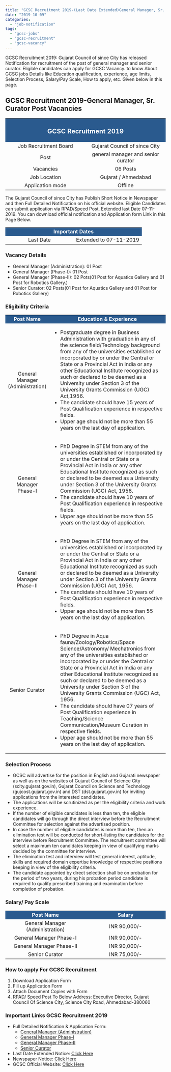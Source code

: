 ```yaml
---
title: "GCSC Recruitment 2019-(Last Date Extended)General Manager, Sr. Curator Post Vacancies"
date: "2019-10-09"
categories: 
  - "job-notification"
tags: 
  - "gcsc-jobs"
  - "gcsc-recruitment"
  - "gcsc-vacancy"
---
```


GCSC Recruitment 2019: Gujarat Council of since City has released Notification for recruitment of the post of general manager and senior curator. Eligible candidates can apply for GCSC Vacancy. to know About GCSC jobs Details like Education qualification, experience, age limits, Selection Process, Salary/Pay Scale, How to apply, etc. Given below in this page.

## GCSC Recruitment 2019-General Manager, Sr. Curator Post Vacancies

<table style="border-collapse: collapse; width: 100%;"><tbody><tr><td style="width: 50%; background-color: #2a5a8e;" colspan="2"><h3 style="text-align: center;"><span style="font-size: 15pt; color: #ffffff;">GCSC Recruitment 2019</span></h3></td></tr><tr><td style="width: 50%; text-align: center;"><span style="font-size: 12pt;">Job Recruitment Board</span></td><td style="width: 50%; text-align: center;"><span style="font-size: 12pt;">Gujarat Council of since City</span></td></tr><tr><td style="width: 50%; text-align: center;"><span style="font-size: 12pt;">Post</span></td><td style="width: 50%; text-align: center;"><span style="font-size: 12pt;">general manager and senior curator</span></td></tr><tr><td style="width: 50%; text-align: center;"><span style="font-size: 12pt;">Vacancies</span></td><td style="width: 50%; text-align: center;"><span style="font-size: 12pt;">06 Posts</span></td></tr><tr><td style="width: 50%; text-align: center;"><span style="font-size: 12pt;">Job Location</span></td><td style="width: 50%; text-align: center;"><span style="font-size: 12pt;">Gujarat / Ahmedabad</span></td></tr><tr><td style="width: 50%; text-align: center;"><span style="font-size: 12pt;">Application mode</span></td><td style="width: 50%; text-align: center;"><span style="font-size: 12pt;">Offline</span></td></tr></tbody></table>

The Gujarat Council of since City has Publish Short Notice in Newspaper and then Full Detailed Notification on his official website. Eligible Candidates can submit application via RPAD/Speed Post. Extended last Date 07-11-2019. You can download official notification and Application form Link in this Page Below.

<table style="border-collapse: collapse; width: 100%;"><tbody><tr><td style="width: 50%; background-color: #2a5a8e; text-align: center;" colspan="2"><span style="color: #ffffff;"><strong><span style="font-size: 12pt;">Important Dates</span></strong></span></td></tr><tr><td style="width: 50%; text-align: center;"><span style="font-size: 12pt;">Last Date</span></td><td style="width: 50%; text-align: center;"><span style="font-size: 12pt;">Extended to 07-11-2019</span></td></tr></tbody></table>

### Vacancy Details

- General Manager (Administration): 01 Post
- General Manager (Phase-I): 01 Post
- General Manager (Phase-II): 02 Pots(01 Post for Aquatics Gallery and 01 Post for Robotics Gallery.)
- Senior Curator: 02 Posts(01 Post for Aquatics Gallery and 01 Post for Robotics Gallery)

### Eligibility Criteria

<table style="border-collapse: collapse; width: 100%;"><tbody><tr><td style="width: 23.6785%; text-align: center; background-color: #2a5a8e;"><strong><span style="font-size: 12pt; color: #ffffff;">Post Name</span></strong></td><td style="width: 76.3215%; text-align: center; background-color: #2a5a8e;"><strong><span style="font-size: 12pt; color: #ffffff;">Education &amp; Experience</span></strong></td></tr><tr><td style="width: 23.6785%; text-align: center;"><span style="font-size: 12pt;">General Manager (Administration)</span></td><td style="width: 76.3215%; text-align: left;"><ul><li><span style="font-size: 12pt;">Postgraduate degree in Business Administration with graduation in any of the </span><span style="font-size: 12pt;">science field/Technology background from any of the universities established or </span><span style="font-size: 12pt;">incorporated by or under the Central or State or a Provincial Act in India or any </span><span style="font-size: 12pt;">other Educational Institute recognized as such or declared to be deemed as a </span><span style="font-size: 12pt;">University under Section 3 of the University Grants Commission (UGC) Act,</span><span style="font-size: 12pt;">1956.</span></li><li><span style="font-size: 12pt;">The candidate should have 15 years of Post Qualification experience in </span><span style="font-size: 12pt;">respective fields.</span></li><li><span style="font-size: 12pt;">Upper age should not be more than 55 years on the last day of application.</span></li></ul></td></tr><tr><td style="width: 23.6785%; text-align: center;"><span style="font-size: 12pt;">General Manager Phase-I</span></td><td style="width: 76.3215%; text-align: left;"><ul><li><span style="font-size: 12pt;">PhD Degree in STEM from any of the universities established or incorporated by </span><span style="font-size: 12pt;">or under the Central or State or a Provincial Act in India or any other Educational </span><span style="font-size: 12pt;">Institute recognized as such or declared to be deemed as a University under </span><span style="font-size: 12pt;">Section 3 of the University Grants Commission (UGC) Act, 1956.</span></li><li><span style="font-size: 12pt;">The candidate should have 10 years of Post Qualification experience in </span><span style="font-size: 12pt;">respective fields.</span></li><li><span style="font-size: 12pt;">Upper age should not be more than 55 years on the last day of application.</span></li></ul></td></tr><tr><td style="width: 23.6785%; text-align: center;"><span style="font-size: 12pt;">General Manager Phase-II</span></td><td style="width: 76.3215%; text-align: left;"><ul><li><span style="font-size: 12pt;">PhD Degree in STEM from any of the universities established or incorporated by </span><span style="font-size: 12pt;">or under the Central or State or a Provincial Act in India or any other Educational </span><span style="font-size: 12pt;">Institute recognized as such or declared to be deemed as a University under </span><span style="font-size: 12pt;">Section 3 of the University Grants Commission (UGC) Act, 1956.</span></li><li><span style="font-size: 12pt;">The candidate should have 10 years of Post Qualification experience in </span><span style="font-size: 12pt;">respective fields.</span></li><li><span style="font-size: 12pt;">Upper age should not be more than 55 years on the last day of application.</span></li></ul></td></tr><tr><td style="width: 23.6785%; text-align: center;"><span style="font-size: 12pt;">Senior Curator</span></td><td style="width: 76.3215%; text-align: left;"><ul><li><span style="font-size: 12pt;">PhD Degree in Aqua fauna/Zoology/Robotics/Space Science/Astronomy/ </span><span style="font-size: 12pt;">Mechatronics from any of the universities established or incorporated by or under </span><span style="font-size: 12pt;">the Central or State or a Provincial Act in India or any other Educational Institute </span><span style="font-size: 12pt;">recognized as such or declared to be deemed as a University under Section 3 of </span><span style="font-size: 12pt;">the University Grants Commission (UGC) Act, 1956.</span></li><li><span style="font-size: 12pt;">The candidate should have 07 years of Post Qualification experience in </span><span style="font-size: 12pt;">Teaching/Science Communication/Museum Curation in respective fields.</span></li><li><span style="font-size: 12pt;">Upper age should not be more than 55 years on the last day of application.</span></li></ul></td></tr></tbody></table>

### Selection Process

- GCSC will advertise for the position in English and Gujarati newspaper as well as on the websites of Gujarat Council of Science City (scity.gujarat.gov.in), Gujarat Council on Science and Technology (gujcost.gujarat.gov.in) and DST (dst.gujarat.gov.in) for inviting applications from the interested candidates.
- The applications will be scrutinized as per the eligibility criteria and work experience.
- If the number of eligible candidates is less than ten, the eligible candidates will go through the direct interview before the Recruitment Committee for selection against the advertised position.
- In case the number of eligible candidates is more than ten, then an elimination test will be conducted for short-listing the candidates for the interview before Recruitment Committee. The recruitment committee will select a maximum ten candidates keeping in view of qualifying marks decided by the committee for interview.
- The elimination test and interview will test general interest, aptitude, skills and required domain expertise knowledge of respective positions keeping in view of the eligibility criteria.
- The candidate appointed by direct selection shall be on probation for the period of two years, during his probation period candidate is required to qualify prescribed training and examination before completion of probation.

### Salary/ Pay Scale

<table style="border-collapse: collapse; width: 100%;"><tbody><tr><td style="width: 50%; text-align: center; background-color: #2a5a8e;"><span style="color: #ffffff;"><strong><span style="font-size: 12pt;">Post Name</span></strong></span></td><td style="width: 50%; text-align: center; background-color: #2a5a8e;"><span style="color: #ffffff;"><strong><span style="font-size: 12pt;">Salary</span></strong></span></td></tr><tr><td style="width: 50%; text-align: center;"><span style="font-size: 12pt;">General Manager (Administration)</span></td><td style="width: 50%; text-align: center;"><span style="font-size: 12pt;">INR 90,000/-</span></td></tr><tr><td style="width: 50%; text-align: center;"><span style="font-size: 12pt;">General Manager Phase-I</span></td><td style="width: 50%; text-align: center;"><span style="font-size: 12pt;">INR 90,000/-</span></td></tr><tr><td style="width: 50%; text-align: center;"><span style="font-size: 12pt;">General Manager Phase-II</span></td><td style="width: 50%; text-align: center;"><span style="font-size: 12pt;">INR 90,000/-</span></td></tr><tr><td style="width: 50%; text-align: center;"><span style="font-size: 12pt;">Senior Curator</span></td><td style="width: 50%; text-align: center;"><span style="font-size: 12pt;">INR 75,000/-</span></td></tr></tbody></table>

### How to apply For GCSC Recruitment

1. Download Application Form
2. Fill up Application Form
3. Attach Document Copies with Form
4. RPAD/ Speed Post To Below Address: Executive Director, Gujarat Council Of Science City, Science City Road, Ahmedabad-380060

### Important Links GCSC Recruitment 2019

- Full Detailed Notification & Application Form:
    - [General Manager (Administration)](https://freegovtjobalert.in/wp-content/uploads/2019/10/Recruitment-for-the-Post-of-General-Manager-Administration.pdf)
    - [General Manager Phase-I](https://freegovtjobalert.in/wp-content/uploads/2019/10/Recruitment-for-the-Post-of-General-Manager-Phase-I.pdf)
    - [General Manager Phase-II](https://freegovtjobalert.in/wp-content/uploads/2019/10/Recruitment-for-the-Post-of-General-Manager-Phase-II.pdf)
    - [Senior Curator](https://freegovtjobalert.in/wp-content/uploads/2019/10/Recruitment-for-the-Post-of-Senior-Curator.pdf)
- Last Date Extended Notice: [Click Here](https://freegovtjobalert.in/wp-content/uploads/2019/10/GCSC-date-extended-notification.jpg)
- Newspaper Notice: [Click Here](https://freegovtjobalert.in/wp-content/uploads/2019/10/GCSC-Recruitment-2019-for-General-Manager-Sr.-Curator.png)
- GCSC Official Website: [Click Here](https://scity.gujarat.gov.in)
